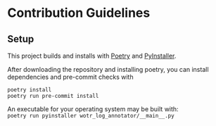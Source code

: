 # Contribution Guidelines

## Setup

This project builds and installs with [Poetry](https://python-poetry.org/) and
[PyInstaller](https://pyinstaller.org/en/stable/).

After downloading the repository and installing poetry, you can install dependencies and pre-commit checks with

`poetry install`  
`poetry run pre-commit install`

An executable for your operating system may be built with:  
`poetry run pyinstaller wotr_log_annotator/__main__.py`
